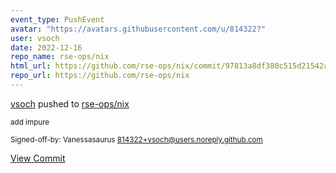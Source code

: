 ```yaml
---
event_type: PushEvent
avatar: "https://avatars.githubusercontent.com/u/814322?"
user: vsoch
date: 2022-12-16
repo_name: rse-ops/nix
html_url: https://github.com/rse-ops/nix/commit/97813a8df380c515d21542aaf566120a6f20f189
repo_url: https://github.com/rse-ops/nix
---
```


<a href='https://github.com/vsoch' target='_blank'>vsoch</a> pushed to <a href='https://github.com/rse-ops/nix' target='_blank'>rse-ops/nix</a>

<small>add impure

Signed-off-by: Vanessasaurus <814322+vsoch@users.noreply.github.com></small>

<a href='https://github.com/rse-ops/nix/commit/97813a8df380c515d21542aaf566120a6f20f189' target='_blank'>View Commit</a>